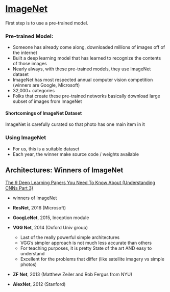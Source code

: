 # [ImageNet](http://www.image-net.org)

First step is to use a pre-trained model.

### Pre-trained Model:  
- Someone has already come along, downloaded millions of images off of the internet
- Built a deep learning model that has learned to recognize the contents of those images
- Nearly always, with these pre-trained models, they use ImageNet dataset
- ImageNet has most respected annual computer vision competition (winners are Google, Microsoft)
- 32,000+ categories
- Folks that create these pre-trained networks basically download large subset of images from ImageNet

#### Shortcomings of ImageNet Dataset
ImageNet is carefully curated so that photo has one main item in it

### Using ImageNet
- For us, this is a suitable dataset
- Each year, the winner make source code / weights available


## Architectures: Winners of ImageNet

[The 9 Deep Learning Papers You Need To Know About (Understanding CNNs Part 3)](https://adeshpande3.github.io/adeshpande3.github.io/The-9-Deep-Learning-Papers-You-Need-To-Know-About.html) 
- winners of ImageNet

- **ResNet**, 2016 (Microsoft)
- **GoogLeNet**, 2015, Inception module
- **VGG Net**, 2014 (Oxford Univ group)
  - Last of the really powerful simple architectures
  - VGG’s simpler approach is not much less accurate than others
  - For teaching purposes, it is pretty State of the art AND easy to understand
  - Excellent for the problems that differ (like satellite imagery vs simple photos)
- **ZF Net**, 2013 (Matthew Zeiler and Rob Fergus from NYU)
- **AlexNet**, 2012 (Stanford)




